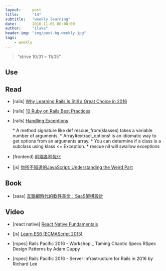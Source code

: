 ```yaml
---
layout:     post
title:      "14"
subtitle:   "weekly learning"
date:       2016-11-05 00:00:00
author:     "ilake"
header-img: "img/post-bg-weekly.jpg"
tags:
    - weekly
---
```

> “strive 10/31 ~ 11/05”

## Use


## Read

* <p>[rails] <a href="https://www.sitepoint.com/why-learning-rails-is-still-a-great-choice-in-2016/">Why Learning Rails Is Still a Great Choice in 2016</a></p>

* <p>[rails] <a href="https://www.sitepoint.com/10-ruby-on-rails-best-practices-3/">10 Ruby on Rails Best Practices</a></p>

* <p>[rails] <a href="http://www.monkeyandcrow.com/blog/reading_rails_handling_exceptions/">Handling Exceptions</a></p>
  * A method signature like def rescue_from(klasses) takes a variable number of arguments.
  * Array#extract_options! is an idiomatic way to get options from an arguments array.
  * You can determine if a class is a subclass using klass <= Exception.
  * rescue nil will swallow exceptions

* <p>[frontend] <a href="http://www.fefork.com/%E5%89%8D%E7%AB%AF%E5%90%84%E7%A7%8D%E4%BC%98%E5%8C%96/">前端各种优化</a></p>

* <p>[js] <a href="https://pjchender.blogspot.tw/p/blog-page_70.html"> 你所不知道的JavaScript: Understanding the Weird Part</a></p>

## Book

* <p>[saas] <a href="http://www.books.com.tw/products/CN10495087">互聯網時代的軟件革命︰SaaS架構設計</a></p>

## Video

* <p>[react native] <a href="https://egghead.io/courses/react-native-fundamentals">React Native Fundamentals</a></p>

* <p>[js] <a href="https://egghead.io/courses/learn-es6-ecmascript-2015">Learn ES6 (ECMAScript 2015)</a></p>

* <p>[rspec] Rails Pacific 2016 - Workshop _ Taming Chaotic Specs RSpec Design Patterns by Adam Cuppy</p>

* <p>[rspec] Rails Pacific 2016 - Server Infrastructure for Rails in 2016 by Richard Lee</p>
